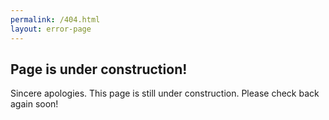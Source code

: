 ```yaml
---
permalink: /404.html
layout: error-page
---
```


## Page is under construction!

Sincere apologies.  This page is still under construction.  Please check back again soon!
